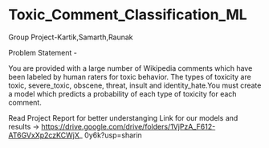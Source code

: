 # Toxic_Comment_Classification_ML
Group Project-Kartik,Samarth,Raunak

Problem Statement -

You are provided with a large number of Wikipedia
comments which have been labeled by human raters for toxic behavior.
The types of toxicity are toxic, severe_toxic, obscene, threat,
insult and identity_hate.You must create a model which predicts a
probability of each type of toxicity for each comment.

Read Project Report for better understanging
Link for our models and results →
https://drive.google.com/drive/folders/1VjPzA_F612-AT6GVxXp2czKCWjX_
0y6k?usp=sharin
